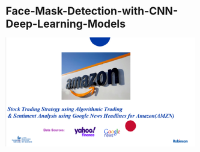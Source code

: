 # Face-Mask-Detection-with-CNN-Deep-Learning-Models

![Alt text](https://github.com/shreymukh2020/Amazon-Algo-Trading-Sentiment/blob/main/Img_2.png)
